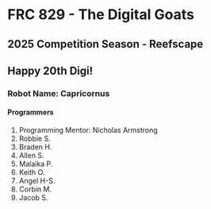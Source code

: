 # FRC 829 - The Digital Goats
## 2025 Competition Season - Reefscape
## Happy 20th Digi!

### Robot Name: Capricornus 

#### Programmers
1. Programming Mentor: Nicholas Armstrong
2. Robbie S.
3. Braden H.
4. Allen S.
5. Malaika P.
6. Keith O.
7. Angel H-S.
8. Corbin M.
9. Jacob S.